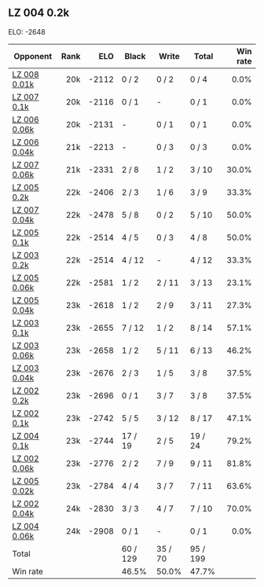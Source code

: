 ## LZ 004 0.2k ##

ELO: -2648

Opponent | Rank | ELO | Black | Write | Total | Win rate
---------|-----:|----:|-------|-------|-------|-------:
[LZ 008 0.01k](LZ%20008%200.01k.md) | 20k | -2112 | 0 / 2 | 0 / 2 | 0 / 4 | 0.0%
[LZ 007 0.1k](LZ%20007%200.1k.md) | 20k | -2116 | 0 / 1 | - | 0 / 1 | 0.0%
[LZ 006 0.06k](LZ%20006%200.06k.md) | 20k | -2131 | - | 0 / 1 | 0 / 1 | 0.0%
[LZ 006 0.04k](LZ%20006%200.04k.md) | 21k | -2213 | - | 0 / 3 | 0 / 3 | 0.0%
[LZ 007 0.06k](LZ%20007%200.06k.md) | 21k | -2331 | 2 / 8 | 1 / 2 | 3 / 10 | 30.0%
[LZ 005 0.2k](LZ%20005%200.2k.md) | 22k | -2406 | 2 / 3 | 1 / 6 | 3 / 9 | 33.3%
[LZ 007 0.04k](LZ%20007%200.04k.md) | 22k | -2478 | 5 / 8 | 0 / 2 | 5 / 10 | 50.0%
[LZ 005 0.1k](LZ%20005%200.1k.md) | 22k | -2514 | 4 / 5 | 0 / 3 | 4 / 8 | 50.0%
[LZ 003 0.2k](LZ%20003%200.2k.md) | 22k | -2514 | 4 / 12 | - | 4 / 12 | 33.3%
[LZ 005 0.06k](LZ%20005%200.06k.md) | 22k | -2581 | 1 / 2 | 2 / 11 | 3 / 13 | 23.1%
[LZ 005 0.04k](LZ%20005%200.04k.md) | 23k | -2618 | 1 / 2 | 2 / 9 | 3 / 11 | 27.3%
[LZ 003 0.1k](LZ%20003%200.1k.md) | 23k | -2655 | 7 / 12 | 1 / 2 | 8 / 14 | 57.1%
[LZ 003 0.06k](LZ%20003%200.06k.md) | 23k | -2658 | 1 / 2 | 5 / 11 | 6 / 13 | 46.2%
[LZ 003 0.04k](LZ%20003%200.04k.md) | 23k | -2676 | 2 / 3 | 1 / 5 | 3 / 8 | 37.5%
[LZ 002 0.2k](LZ%20002%200.2k.md) | 23k | -2696 | 0 / 1 | 3 / 7 | 3 / 8 | 37.5%
[LZ 002 0.1k](LZ%20002%200.1k.md) | 23k | -2742 | 5 / 5 | 3 / 12 | 8 / 17 | 47.1%
[LZ 004 0.1k](LZ%20004%200.1k.md) | 23k | -2744 | 17 / 19 | 2 / 5 | 19 / 24 | 79.2%
[LZ 002 0.06k](LZ%20002%200.06k.md) | 23k | -2776 | 2 / 2 | 7 / 9 | 9 / 11 | 81.8%
[LZ 005 0.02k](LZ%20005%200.02k.md) | 23k | -2784 | 4 / 4 | 3 / 7 | 7 / 11 | 63.6%
[LZ 002 0.04k](LZ%20002%200.04k.md) | 24k | -2830 | 3 / 3 | 4 / 7 | 7 / 10 | 70.0%
[LZ 004 0.06k](LZ%20004%200.06k.md) | 24k | -2908 | 0 / 1 | - | 0 / 1 | 0.0%
Total | | | 60 / 129 | 35 / 70 | 95 / 199 | 
Win rate| | | 46.5% | 50.0% | 47.7% | 
